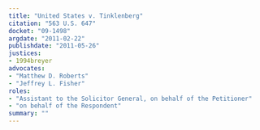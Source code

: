 ```yaml
---
title: "United States v. Tinklenberg"
citation: "563 U.S. 647"
docket: "09-1498"
argdate: "2011-02-22"
publishdate: "2011-05-26"
justices:
- 1994breyer
advocates:
- "Matthew D. Roberts"
- "Jeffrey L. Fisher"
roles:
- "Assistant to the Solicitor General, on behalf of the Petitioner"
- "on behalf of the Respondent"
summary: ""
---
```


